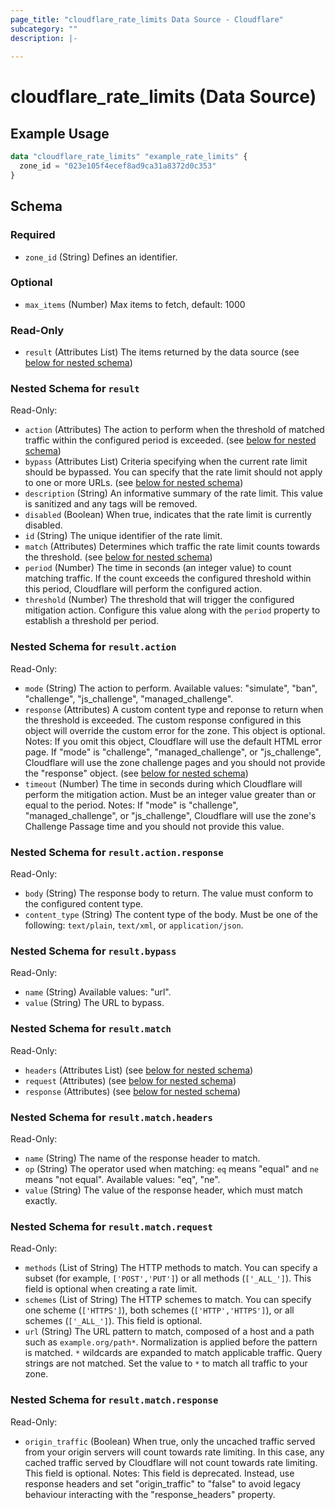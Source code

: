 ```yaml
---
page_title: "cloudflare_rate_limits Data Source - Cloudflare"
subcategory: ""
description: |-
  
---
```


# cloudflare_rate_limits (Data Source)



## Example Usage

```terraform
data "cloudflare_rate_limits" "example_rate_limits" {
  zone_id = "023e105f4ecef8ad9ca31a8372d0c353"
}
```

<!-- schema generated by tfplugindocs -->
## Schema

### Required

- `zone_id` (String) Defines an identifier.

### Optional

- `max_items` (Number) Max items to fetch, default: 1000

### Read-Only

- `result` (Attributes List) The items returned by the data source (see [below for nested schema](#nestedatt--result))

<a id="nestedatt--result"></a>
### Nested Schema for `result`

Read-Only:

- `action` (Attributes) The action to perform when the threshold of matched traffic within the configured period is exceeded. (see [below for nested schema](#nestedatt--result--action))
- `bypass` (Attributes List) Criteria specifying when the current rate limit should be bypassed. You can specify that the rate limit should not apply to one or more URLs. (see [below for nested schema](#nestedatt--result--bypass))
- `description` (String) An informative summary of the rate limit. This value is sanitized and any tags will be removed.
- `disabled` (Boolean) When true, indicates that the rate limit is currently disabled.
- `id` (String) The unique identifier of the rate limit.
- `match` (Attributes) Determines which traffic the rate limit counts towards the threshold. (see [below for nested schema](#nestedatt--result--match))
- `period` (Number) The time in seconds (an integer value) to count matching traffic. If the count exceeds the configured threshold within this period, Cloudflare will perform the configured action.
- `threshold` (Number) The threshold that will trigger the configured mitigation action. Configure this value along with the `period` property to establish a threshold per period.

<a id="nestedatt--result--action"></a>
### Nested Schema for `result.action`

Read-Only:

- `mode` (String) The action to perform.
Available values: "simulate", "ban", "challenge", "js_challenge", "managed_challenge".
- `response` (Attributes) A custom content type and reponse to return when the threshold is exceeded. The custom response configured in this object will override the custom error for the zone. This object is optional.
Notes: If you omit this object, Cloudflare will use the default HTML error page. If "mode" is "challenge", "managed_challenge", or "js_challenge", Cloudflare will use the zone challenge pages and you should not provide the "response" object. (see [below for nested schema](#nestedatt--result--action--response))
- `timeout` (Number) The time in seconds during which Cloudflare will perform the mitigation action. Must be an integer value greater than or equal to the period.
Notes: If "mode" is "challenge", "managed_challenge", or "js_challenge", Cloudflare will use the zone's Challenge Passage time and you should not provide this value.

<a id="nestedatt--result--action--response"></a>
### Nested Schema for `result.action.response`

Read-Only:

- `body` (String) The response body to return. The value must conform to the configured content type.
- `content_type` (String) The content type of the body. Must be one of the following: `text/plain`, `text/xml`, or `application/json`.



<a id="nestedatt--result--bypass"></a>
### Nested Schema for `result.bypass`

Read-Only:

- `name` (String) Available values: "url".
- `value` (String) The URL to bypass.


<a id="nestedatt--result--match"></a>
### Nested Schema for `result.match`

Read-Only:

- `headers` (Attributes List) (see [below for nested schema](#nestedatt--result--match--headers))
- `request` (Attributes) (see [below for nested schema](#nestedatt--result--match--request))
- `response` (Attributes) (see [below for nested schema](#nestedatt--result--match--response))

<a id="nestedatt--result--match--headers"></a>
### Nested Schema for `result.match.headers`

Read-Only:

- `name` (String) The name of the response header to match.
- `op` (String) The operator used when matching: `eq` means "equal" and `ne` means "not equal".
Available values: "eq", "ne".
- `value` (String) The value of the response header, which must match exactly.


<a id="nestedatt--result--match--request"></a>
### Nested Schema for `result.match.request`

Read-Only:

- `methods` (List of String) The HTTP methods to match. You can specify a subset (for example, `['POST','PUT']`) or all methods (`['_ALL_']`). This field is optional when creating a rate limit.
- `schemes` (List of String) The HTTP schemes to match. You can specify one scheme (`['HTTPS']`), both schemes (`['HTTP','HTTPS']`), or all schemes (`['_ALL_']`). This field is optional.
- `url` (String) The URL pattern to match, composed of a host and a path such as `example.org/path*`. Normalization is applied before the pattern is matched. `*` wildcards are expanded to match applicable traffic. Query strings are not matched. Set the value to `*` to match all traffic to your zone.


<a id="nestedatt--result--match--response"></a>
### Nested Schema for `result.match.response`

Read-Only:

- `origin_traffic` (Boolean) When true, only the uncached traffic served from your origin servers will count towards rate limiting. In this case, any cached traffic served by Cloudflare will not count towards rate limiting. This field is optional.
Notes: This field is deprecated. Instead, use response headers and set "origin_traffic" to "false" to avoid legacy behaviour interacting with the "response_headers" property.


